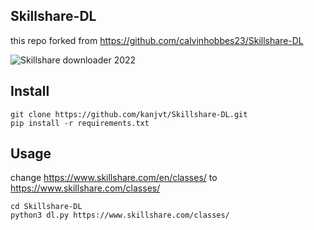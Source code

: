 ## Skillshare-DL
this repo forked from https://github.com/calvinhobbes23/Skillshare-DL

![Skillshare downloader 2022](https://telegra.ph/file/311eda4568192f0eb5377.png)

## Install
```
git clone https://github.com/kanjvt/Skillshare-DL.git
pip install -r requirements.txt
```

## Usage
change https://www.skillshare.com/en/classes/ to https://www.skillshare.com/classes/

```
cd Skillshare-DL
python3 dl.py https://www.skillshare.com/classes/
```

